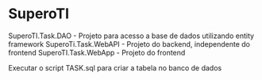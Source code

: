 # SuperoTI

SuperoTI.Task.DAO - Projeto para acesso a base de dados utilizando entity framework
SuperoTi.Task.WebAPI - Projeto do backend, independente do frontend
SuperoTI.Task.WebApp - Projeto do frontend

Executar o script TASK.sql para criar a tabela no banco de dados
